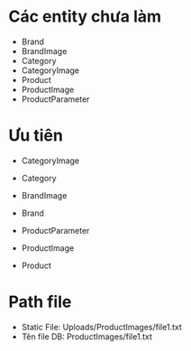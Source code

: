 ﻿# Các entity chưa làm
- Brand
- BrandImage
- Category
- CategoryImage
- Product
- ProductImage
- ProductParameter

# Ưu tiên
- CategoryImage
- Category

- BrandImage
- Brand

- ProductParameter
- ProductImage
- Product

# Path file
- Static File:			Uploads/ProductImages/file1.txt
- Tên file DB:			ProductImages/file1.txt